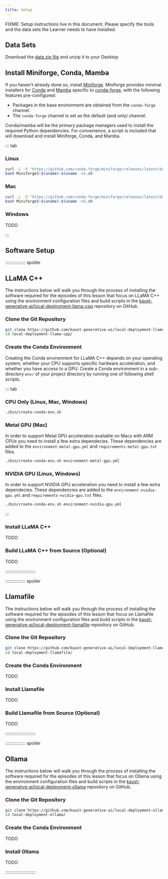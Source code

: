 ```yaml
---
title: Setup
---
```


FIXME: Setup instructions live in this document. Please specify the tools and
the data sets the Learner needs to have installed.

## Data Sets

<!--
FIXME: place any data you want learners to use in `episodes/data` and then use
       a relative link ( [data zip file](data/lesson-data.zip) ) to provide a
       link to it, replacing the example.com link.
-->
Download the [data zip file](https://example.com/FIXME) and unzip it to your Desktop

## Install Miniforge, Conda, Mamba

If you haven't already done so, install [Miniforge](https://github.com/conda-forge/miniforge). Miniforge provides minimal installers for [Conda](https://conda.io/) and [Mamba](https://github.com/mamba-org/mamba) specific to [conda-forge](https://conda-forge.org/), with the following features pre-configured:

   * Packages in the base environment are obtained from the `conda-forge` channel.
   * The `conda-forge` channel is set as the default (and only) channel.

Conda/mamba will be the primary package managers used to install the required Python dependencies. For convenience, a script is included that will download and install Miniforge, Conda, and Mamba.

::: tab

### Linux

```bash
curl -L -O "https://github.com/conda-forge/miniforge/releases/latest/download/Miniforge3-$(uname)-$(uname -m).sh"
bash Miniforge3-$(uname)-$(uname -m).sh
```

### Mac

```bash
curl -L -O "https://github.com/conda-forge/miniforge/releases/latest/download/Miniforge3-$(uname)-$(uname -m).sh"
bash Miniforge3-$(uname)-$(uname -m).sh
```
### Windows

TODO

:::

## Software Setup

:::::::::::::::: spoiler

## LLaMA C++

The instructions below will walk you through the process of installing the software required for the episodes of this lesson that focus on LLaMA C++ using the environment configuration files and build scripts in the [kaust-generative-ai/local-deployment-llama-cpp](https://github.com/kaust-generative-ai/local-deployment-llama-cpp) repository on GitHub.

### Clone the Git Repository

```bash
git clone https://github.com/kaust-generative-ai/local-deployment-llama-cpp.git
cd local-deployment-llama-cpp/
```

### Create the Conda Environment

Creating the Conda environment for LLaMA C++ depends on your operating system, whether your CPU supports specific hardware acceleration, and whether you have access to a GPU. Create a Conda environment in a sub-directory `env/` of your project directory by running one of following shell scripts.

::: tab

### CPU Only (Linux, Mac, Windows)

```bash
./bin/create-conda-env.sh
```

### Metal GPU (Mac)

In order to support Metal GPU acceleration available on Macs with ARM CPUs you need to install a few extra dependecies. These dependencies are added to the  `environment-metal-gpu.yml` and `requirements-metal-gpu.txt` files.

```bash
./bin/create-conda-env.sh environment-metal-gpu.yml
```

### NVIDIA GPU (Linux, Windows)

In order to support NVIDIA GPU acceleration you need to install a few extra dependecies. These dependencies are added to the `environment-nvidia-gpu.yml` and `requirements-nvidia-gpu.txt` files.

```bash
./bin/create-conda-env.sh environment-nvidia-gpu.yml
```

:::

### Install LLaMA C++

TODO

### Build LLaMA C++ from Source (Optional)

TODO

::::::::::::::::::::::::

:::::::::::::::: spoiler

## Llamafile

The instructions below will walk you through the process of installing the software required for the episodes of this lesson that focus on Llamafile using the environment configuration files and build scripts in the [kaust-generative-ai/local-deployment-llamafile](https://github.com/kaust-generative-ai/local-deployment-llamafile) repository on GitHub.

### Clone the Git Repository

```bash
git clone https://github.com/kaust-generative-ai/local-deployment-llamafile.git
cd local-deployment-llamafile/
```

### Create the Conda Environment

TODO

### Install Llamafile

TODO

### Build Llamafile from Source (Optional)

TODO

::::::::::::::::::::::::

:::::::::::::::: spoiler

## Ollama

The instructions below will walk you through the process of installing the software required for the episodes of this lesson that focus on Ollama using the environment configuration files and build scripts in the [kaust-generative-ai/local-deployment-ollama](https://github.com/kaust-generative-ai/local-deployment-ollama) repository on GitHub.

### Clone the Git Repository

```bash
git clone https://github.com/kaust-generative-ai/local-deployment-ollama.git
cd local-deployment-ollama/
```

### Create the Conda Environment

TODO

### Install Ollama

TODO

::::::::::::::::::::::::

